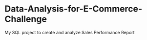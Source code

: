 # Data-Analysis-for-E-Commerce-Challenge
My SQL project to create and analyze Sales Performance Report

